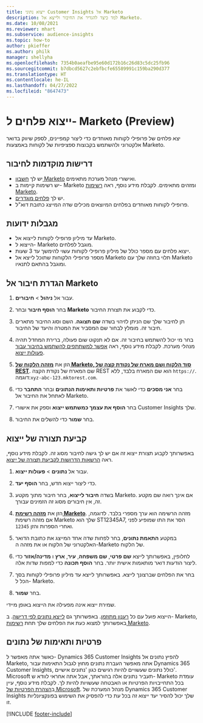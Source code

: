 ```yaml
---
title: ייצוא נתוני Customer Insights אל Marketo
description: למד כיצד להגדיר את החיבור ולייצא אל Marketo.
ms.date: 10/08/2021
ms.reviewer: mhart
ms.subservice: audience-insights
ms.topic: how-to
author: pkieffer
ms.author: philk
manager: shellyha
ms.openlocfilehash: 7354b0aeafbe95e60d172b16c26d83c5dc25fb96
ms.sourcegitcommit: b7dbcd5627c2ebfbcfe65589991c159ba290d377
ms.translationtype: HT
ms.contentlocale: he-IL
ms.lasthandoff: 04/27/2022
ms.locfileid: "8647473"
---
```

# <a name="export-segments-to-marketo-preview"></a>ייצוא פלחים ל- Marketo‏ (Preview)

יצא פלחים של פרופילי לקוחות מאוחדים כדי ליצור קמפיינים, לספק שיווק בדואר אלקטרוני ולהשתמש בקבוצות ספציפיות של לקוחות באמצעות Marketo​.

## <a name="prerequisites-for-connection"></a>דרישות מוקדמות לחיבור

-   יש לך [חשבון Marketo](https://login.marketo.com/) ואישורי מנהל מערכת מתאימים.
-   יש רשימות קיימות ב- Marketo ומזהים מתאימים. לקבלת מידע נוסף, ראה [רשימות Marketo](https://docs.marketo.com/display/public/DOCS/Understanding+Static+Lists).
-   יש לך [פלחים מוגדרים](segments.md).
-   פרופילי לקוחות מאוחדים בפלחים המיוצאים מכילים שדה המייצג כתובת דוא"ל.

## <a name="known-limitations"></a>מגבלות ידועות

- עד מיליון פרופילי לקוחות לייצוא אל Marketo.
- הייצוא ל- Marketo מוגבל לפלחים.
- ייצוא פלחים עם מספר כולל של מיליון פרופילי לקוחות עשוי להימשך עד 3 שעות. 
- מספר פרופילי הלקוחות שתוכל לייצא אל Marketo תלוי בחוזה שלך עם Marketo ומוגבל בהתאם לתנאיו.

## <a name="set-up-connection-to-marketo"></a>הגדרת חיבור אל Marketo

1. עבור אל **ניהול** > **חיבורים**.

1. בחר **הוסף חיבור** ובחר **Marketo** כדי לקבוע את תצורת החיבור.

1. תן לחיבור שלך שם הניתן לזיהוי בשדה **שם תצוגה**. השם וסוג החיבור מתארים חיבור זה. מומלץ לבחור שם המסביר את המטרה והיעד של החיבור.

1. בחר מי יכול להשתמש בחיבור זה. אם לא תנקוט שום פעולה, ברירת המחדל תהיה מנהלי מערכת. לקבלת מידע נוסף, ראה [אפשר למשתתפים להשתמש בחיבור עבור פעולות ייצוא](connections.md#allow-contributors-to-use-a-connection-for-exports).

1. הזן את **[מזהה הלקוח של Marketo, סוד הלקוח ושם מארח של נקודת קצה של REST](https://developers.marketo.com/rest-api/authentication/)**. שם המארח של נקודת הקצה REST הוא שם המארח בלבד, ללא `https://`. דוגמה:`xyz-abc-123.mktorest.com`. 

1. בחר **אני מסכים** כדי לאשר את **פרטיות ותאימות הנתונים** ובחר **התחבר** כדי לאתחל את החיבור אל Marketo.

1. בחר **הוסף את עצמך כמשתמש ייצוא** וספק את אישורי Customer Insights שלך.

1. בחר **שמור** כדי להשלים את החיבור.

## <a name="configure-an-export"></a>קביעת תצורה של ייצוא

באפשרותך לקבוע תצורת ייצוא זה אם יש לך גישה לחיבור מסוג זה. לקבלת מידע נוסף, ראה [הרשאות הדרושות לקביעת תצורה של ייצוא](export-destinations.md#set-up-a-new-export).

1. עבור אל **נתונים** > **פעולות ייצוא**.

1. כדי ליצור ייצוא חדש, בחר **הוסף יעד**.

1. בשדה **חיבור לייצוא**, בחר חיבור מתוך מקטע Marketo. אם אינך רואה שם מקטע זה, אין חיבורים מסוג זה הזמינים עבורך.

1. הזן את **[מזהה רשימת Marketo](https://docs.marketo.com/display/public/DOCS/Understanding+Static+Lists)**. מזהה הרשימה הוא ערך מספרי בלבד. לדוגמה, אם מזהה רשימת Marketo שלך הוא ST12345A7, הסר את התו שמופיע לפני ואחרי הספרות והזן `12345`. 

1. במקטע **התאמת נתונים**, בחר לפחות שדה אחד המייצג את כתובת הדואר האלקטרוני של הלקוח או את מזהה ה-Marketo של הלקוח. 

1. לחלופין, באפשרותך לייצא **שם פרטי**, **שם משפחה**, **עיר**, **ארץ** ו **מדינה/אזור** כדי ליצור הודעות דואר מותאמות אישית יותר. בחר **הוסף תכונה** כדי למפות שדות אלה.

1. בחר את הפלחים שברצונך לייצא. באפשרותך לייצא עד מיליון פרופילי לקוחות בסך הכל ל- Marketo.

1. בחר **שמור**.

שמירת ייצוא אינה מפעילה את הייצוא באופן מיידי.

הייצוא פועל עם כל [רענון מתוזמן](system.md#schedule-tab). באפשרותך גם [לייצא נתונים לפי דרישה](export-destinations.md#run-exports-on-demand). ב- Marketo, באפשרותך למצוא כעת את הפלחים שלך תחת [רשימות Marketo](https://docs.marketo.com/display/public/DOCS/Understanding+Static+Lists).


## <a name="data-privacy-and-compliance"></a>פרטיות ותאימות של נתונים

כאשר אתה מאפשר ל- Dynamics 365 Customer Insights להפיץ נתונים אל Marketo, אתה מאפשר העברת נתונים מחוץ לגבול התאימות עבור Dynamics 365 Customer Insights, כולל נתונים שעשויים להיות רגישים כגון 'נתונים אישיים'. Microsoft תעביר נתונים אלה בהוראתך, אבל אתה אחראי לוודא ש- Marketo עומדת בכל התחייבויות הפרטיות או האבטחה שעשויות להיות לך. לקבלת מידע נוסף, עיין ב[הצהרת הפרטיות של Microsoft](https://go.microsoft.com/fwlink/?linkid=396732).
מנהל המערכת של Dynamics 365 Customer Insights שלך יכול להסיר יעד ייצוא זה בכל עת כדי להפסיק את השימוש בפונקציונליות זו.


[!INCLUDE [footer-include](includes/footer-banner.md)]
